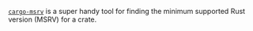 ---
---
[`cargo-msrv`] is a super handy tool for finding the minimum supported
Rust version (MSRV) for a crate.

[`cargo-msrv`]: https://github.com/foresterre/cargo-msrv

